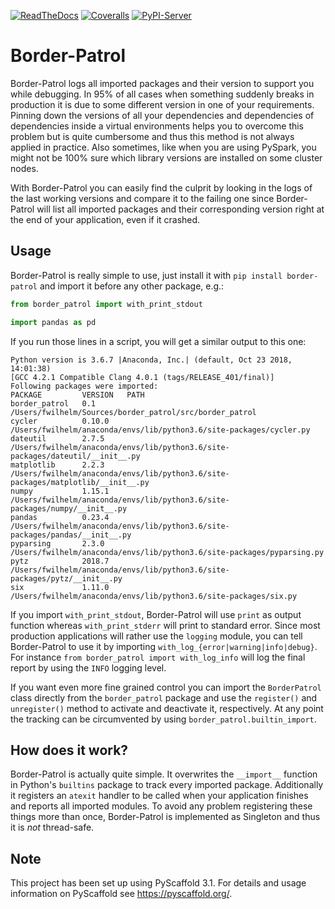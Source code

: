 [![ReadTheDocs](https://readthedocs.org/projects/border-patrol/badge/?version=latest)](https://border-patrol.readthedocs.io/en/latest/?badge=latest)
[![Coveralls](https://img.shields.io/coveralls/github/pyscaffold/border-patrol/master.svg)](https://coveralls.io/r/pyscaffold/border-patrol)
[![PyPI-Server](https://img.shields.io/pypi/v/border-patrol.svg)](https://pypi.org/project/border-patrol/)

# Border-Patrol

Border-Patrol logs all imported packages and their version to support you while debugging. In 95% of all cases when
something suddenly breaks in production it is due to some different version in one of your requirements. Pinning down the
versions of all your dependencies and dependencies of dependencies inside a virtual environments helps you to overcome
this problem but is quite cumbersome and thus this method is not always applied in practice. Also sometimes, like when
you are using PySpark, you might not be 100% sure which library versions are installed on some cluster nodes.

With Border-Patrol you can easily find the culprit by looking in the logs of the last working versions and compare it
to the failing one since Border-Patrol will list all imported packages and their corresponding version right at the
end of your application, even if it crashed.


## Usage

Border-Patrol is really simple to use, just install it with `pip install border-patrol`
and import it before any other package, e.g.:
```python
from border_patrol import with_print_stdout

import pandas as pd
```
If you run those lines in a script, you will get a similar output to this one:
```console
Python version is 3.6.7 |Anaconda, Inc.| (default, Oct 23 2018, 14:01:38)
[GCC 4.2.1 Compatible Clang 4.0.1 (tags/RELEASE_401/final)]
Following packages were imported:
PACKAGE         VERSION   PATH
border_patrol   0.1       /Users/fwilhelm/Sources/border_patrol/src/border_patrol
cycler          0.10.0    /Users/fwilhelm/anaconda/envs/lib/python3.6/site-packages/cycler.py
dateutil        2.7.5     /Users/fwilhelm/anaconda/envs/lib/python3.6/site-packages/dateutil/__init__.py
matplotlib      2.2.3     /Users/fwilhelm/anaconda/envs/lib/python3.6/site-packages/matplotlib/__init__.py
numpy           1.15.1    /Users/fwilhelm/anaconda/envs/lib/python3.6/site-packages/numpy/__init__.py
pandas          0.23.4    /Users/fwilhelm/anaconda/envs/lib/python3.6/site-packages/pandas/__init__.py
pyparsing       2.3.0     /Users/fwilhelm/anaconda/envs/lib/python3.6/site-packages/pyparsing.py
pytz            2018.7    /Users/fwilhelm/anaconda/envs/lib/python3.6/site-packages/pytz/__init__.py
six             1.11.0    /Users/fwilhelm/anaconda/envs/lib/python3.6/site-packages/six.py
```

If you import `with_print_stdout`, Border-Patrol will use `print` as output function whereas `with_print_stderr` will
print to standard error. Since most production applications will rather use the `logging` module, you can tell
Border-Patrol to use it by importing `with_log_{error|warning|info|debug}`.
For instance `from border_patrol import with_log_info` will log the final report by using the `INFO` logging level.

If you want even more fine grained control you can import the `BorderPatrol` class directly from the `border_patrol` package
and use the `register()` and `unregister()` method to activate and deactivate it, respectively. At any point the
tracking can be circumvented by using `border_patrol.builtin_import`.


## How does it work?

Border-Patrol is actually quite simple. It overwrites the `__import__` function in Python's `builtins` package to track
every imported package. Additionally it registers an `atexit` handler to be called when your application finishes and
reports all imported modules. To avoid any problem registering these things more than once, Border-Patrol is implemented
as Singleton and thus it is *not* thread-safe.


## Note

This project has been set up using PyScaffold 3.1. For details and usage information on PyScaffold see https://pyscaffold.org/.

